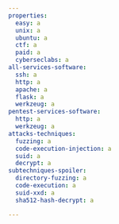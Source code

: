 ```yaml
---
properties:
  easy: a
  unix: a
  ubuntu: a
  ctf: a
  paid: a
  cyberseclabs: a
all-services-software:
  ssh: a
  http: a
  apache: a
  flask: a
  werkzeug: a
pentest-services-software:
  http: a
  werkzeug: a
attacks-techniques:
  fuzzing: a
  code-execution-injection: a
  suid: a
  decrypt: a
subtechniques-spoiler:
  directory-fuzzing: a
  code-execution: a
  suid-xxd: a
  sha512-hash-decrypt: a

---
```

